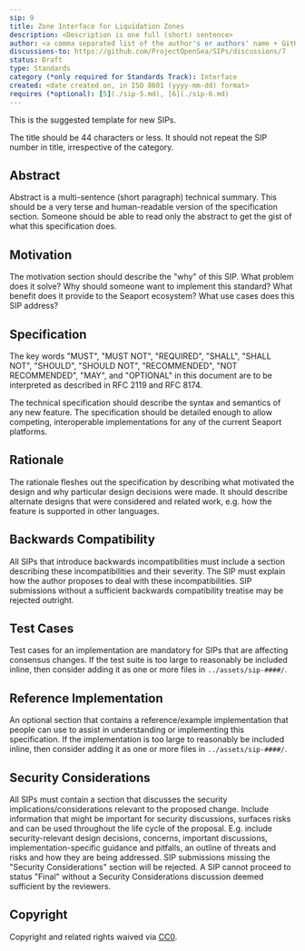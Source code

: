 ```yaml
---
sip: 9
title: Zone Interface for Liquidation Zones
description: <Description is one full (short) sentence>
author: <a comma separated list of the author's or authors' name + GitHub username (in parenthesis), or name and email (in angle brackets).  Example, FirstName LastName (@GitHubUsername), FirstName LastName <foo@bar.com>, FirstName (@GitHubUsername) and GitHubUsername (@GitHubUsername)>
discussions-to: https://github.com/ProjectOpenSea/SIPs/discussions/7
status: Draft
type: Standards
category (*only required for Standards Track): Interface
created: <date created on, in ISO 8601 (yyyy-mm-dd) format>
requires (*optional): [5](./sip-5.md), [6](./sip-6.md)
---
```


This is the suggested template for new SIPs.

The title should be 44 characters or less. It should not repeat the SIP number in title, irrespective of the category.

## Abstract

Abstract is a multi-sentence (short paragraph) technical summary. This should be a very terse and human-readable version of the specification section. Someone should be able to read only the abstract to get the gist of what this specification does.

## Motivation

The motivation section should describe the "why" of this SIP. What problem does it solve? Why should someone want to implement this standard? What benefit does it provide to the Seaport ecosystem? What use cases does this SIP address?

## Specification

The key words "MUST", "MUST NOT", "REQUIRED", "SHALL", "SHALL NOT", "SHOULD", "SHOULD NOT", "RECOMMENDED", "NOT RECOMMENDED", "MAY", and "OPTIONAL" in this document are to be interpreted as described in RFC 2119 and RFC 8174.

The technical specification should describe the syntax and semantics of any new feature. The specification should be detailed enough to allow competing, interoperable implementations for any of the current Seaport platforms.

## Rationale

The rationale fleshes out the specification by describing what motivated the design and why particular design decisions were made. It should describe alternate designs that were considered and related work, e.g. how the feature is supported in other languages.

## Backwards Compatibility

All SIPs that introduce backwards incompatibilities must include a section describing these incompatibilities and their severity. The SIP must explain how the author proposes to deal with these incompatibilities. SIP submissions without a sufficient backwards compatibility treatise may be rejected outright.

## Test Cases

Test cases for an implementation are mandatory for SIPs that are affecting consensus changes. If the test suite is too large to reasonably be included inline, then consider adding it as one or more files in `../assets/sip-####/`.

## Reference Implementation

An optional section that contains a reference/example implementation that people can use to assist in understanding or implementing this specification. If the implementation is too large to reasonably be included inline, then consider adding it as one or more files in `../assets/sip-####/`.

## Security Considerations

All SIPs must contain a section that discusses the security implications/considerations relevant to the proposed change. Include information that might be important for security discussions, surfaces risks and can be used throughout the life cycle of the proposal. E.g. include security-relevant design decisions, concerns, important discussions, implementation-specific guidance and pitfalls, an outline of threats and risks and how they are being addressed. SIP submissions missing the "Security Considerations" section will be rejected. A SIP cannot proceed to status "Final" without a Security Considerations discussion deemed sufficient by the reviewers.

## Copyright

Copyright and related rights waived via [CC0](../LICENSE.md).
